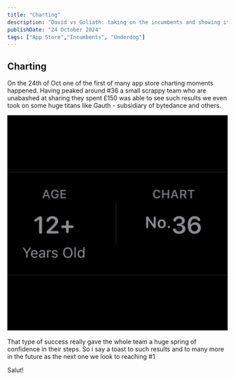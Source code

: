 ```yaml
---
title: "Charting"
description: "David vs Goliath: taking on the incumbents and showing it can be done "
publishDate: "24 October 2024"
tags: ["App Store","Incumbents", "Underdog"]
---
```


## Charting 

On the 24th of Oct one of the first of many app store charting moments happened. Having peaked around #36 a small scrappy team who are unabashed at sharing they spent £150 was able to see such results we even took on some huge titans like Gauth - subsidiary of bytedance and others.

![Charting](./charting_36.jpeg)

That type of success really gave the whole team a huge spring of confidence in their steps. So i say a toast to such results and to many more in the future as the next one we look to reaching #1

Salut!
